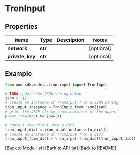 # TronInput


## Properties

Name | Type | Description | Notes
------------ | ------------- | ------------- | -------------
**network** | **str** |  | [optional] 
**private_key** | **str** |  | [optional] 

## Example

```python
from moonsdk.models.tron_input import TronInput

# TODO update the JSON string below
json = "{}"
# create an instance of TronInput from a JSON string
tron_input_instance = TronInput.from_json(json)
# print the JSON string representation of the object
print(TronInput.to_json())

# convert the object into a dict
tron_input_dict = tron_input_instance.to_dict()
# create an instance of TronInput from a dict
tron_input_form_dict = tron_input.from_dict(tron_input_dict)
```
[[Back to Model list]](../README.md#documentation-for-models) [[Back to API list]](../README.md#documentation-for-api-endpoints) [[Back to README]](../README.md)


